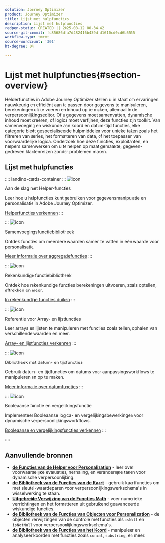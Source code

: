 ```yaml
---
solution: Journey Optimizer
product: Journey Optimizer
title: Lijst met hulpfuncties
description: Lijst met hulpfuncties
redpen-status: CREATED_||_2025-08-12_00-34-42
source-git-commit: fc85686dfa7d482416b439dfd1610cd0cd6b5555
workflow-type: tm+mt
source-wordcount: '301'
ht-degree: 0%

---
```



# Lijst met hulpfuncties{#section-overview}

Helderfuncties in Adobe Journey Optimizer stellen u in staat om ervaringen nauwkeurig en efficiënt aan te passen door gegevens te manipuleren, berekeningen uit te voeren en inhoud op te maken, allemaal in de verpersoonlijkingseditor. Of u gegevens moet samenvatten, dynamische inhoud moet creëren, of logica moet verfijnen, deze functies zijn toolkit. Van samenvoeging en wiskunde aan koord en datum-tijd functies, elke categorie biedt gespecialiseerde hulpmiddelen voor unieke taken zoals het filtreren van series, het formatteren van data, of het toepassen van voorwaardelijke logica. Onderzoek hoe deze functies, exploitanten, en helpers samenwerken om u te helpen op maat gemaakte, gegeven-gedreven klantenreizen zonder problemen maken.

## Lijst met hulpfuncties

:::: landing-cards-container
:::
![icon]( https://cdn.experienceleague.adobe.com/icons/circle-play.svg)

Aan de slag met Helper-functies

Leer hoe u hulpfuncties kunt gebruiken voor gegevensmanipulatie en personalisatie in Adobe Journey Optimizer.

[Helperfuncties verkennen](../using/personalization/functions/functions.md)
:::

:::
![icon]( https://cdn.experienceleague.adobe.com/icons/list-check.svg)

Samenvoegingsfunctiebibliotheek

Ontdek functies om meerdere waarden samen te vatten in één waarde voor personalisatie.

[Meer informatie over aggregatiefuncties](../using/personalization/functions/aggregation.md)
:::

:::
![icon]( https://cdn.experienceleague.adobe.com/icons/code-branch.svg)

Rekenkundige functiebibliotheek

Ontdek hoe rekenkundige functies berekeningen uitvoeren, zoals optellen, aftrekken en meer.

[In rekenkundige functies duiken](../using/personalization/functions/arithmetic-functions.md)
:::

:::
![icon]( https://cdn.experienceleague.adobe.com/icons/code-branch.svg)

Referentie voor Array- en lijstfuncties

Leer arrays en lijsten te manipuleren met functies zoals tellen, ophalen van verschillende waarden en meer.

[Array- en lijstfuncties verkennen](../using/personalization/functions/arrays-list.md)
:::

:::
![icon]( https://cdn.experienceleague.adobe.com/icons/calendar-alt.svg)

Bibliotheek met datum- en tijdfuncties

Gebruik datum- en tijdfuncties om datums voor aanpassingsworkflows te manipuleren en op te maken.

[Meer informatie over datumfuncties](../using/personalization/functions/dates.md)
:::

:::
![icon]( https://cdn.experienceleague.adobe.com/icons/code-branch.svg)

Booleaanse functie en vergelijkingsfunctie

Implementeer Booleaanse logica- en vergelijkingsbewerkingen voor dynamische verpersoonlijkingsworkflows.

[Booleaanse en vergelijkingsfuncties verkennen](../using/personalization/functions/operators.md)
:::

::::


## Aanvullende bronnen

- **[de Functies van de Helper voor Personalization](../using/personalization/functions/helpers.md)** - leer over voorwaardelijke evaluaties, herhaling, en veranderlijke taken voor dynamische verpersoonlijking.
- **[de Bibliotheek van de Functies van de Kaart](../using/personalization/functions/maps.md)** - gebruik kaartfuncties om met sleutel-waardeparen voor verpersoonlijkingswerkschema&#39;s in wisselwerking te staan.
- **[Uitgebreide Verwijzing van de Functies Math](../using/personalization/functions/math.md)** - voer numerieke verrichtingen en het formatteren uit gebruikend geavanceerde wiskundige functies.
- **[de Bibliotheek van de Functies van Objecten voor Personalization](../using/personalization/functions/objects.md)** - de objecten verwijzingen van de controle met functies als `isNull` en `isNotNull` voor verpersoonlijkingswerkschema&#39;s.
- **[de Bibliotheek van de Functies van het Koord](../using/personalization/functions/string.md)** - manipuleer en analyseer koorden met functies zoals `concat`, `substring`, en meer.
